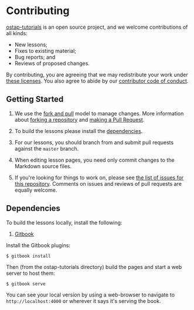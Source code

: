 # Contributing

[ostap-tutorials][repo] is an open source project,
and we welcome contributions of all kinds:

* New lessons;
* Fixes to existing material;
* Bug reports; and
* Reviews of proposed changes.

By contributing,
you are agreeing that we may redistribute your work under
[these licenses][license].
You also agree to abide by our
[contributor code of conduct][conduct].

## Getting Started

1.  We use the [fork and pull][gh-fork-pull] model to manage changes. More information
    about [forking a repository][gh-fork] and [making a Pull Request][gh-pull].

2.  To build the lessons please install the [dependencies](#DEPENDENCIES).

2.  For our lessons,
    you should branch from and submit pull requests against the `master` branch.

3.  When editing lesson pages, you need only commit changes to the Markdown source files.

4.  If you're looking for things to work on,
    please see [the list of issues for this repository][issues].
    Comments on issues and reviews of pull requests are equally welcome.

## Dependencies

To build the lessons locally, install the following:

1. [Gitbook](https://github.com/GitbookIO/gitbook/blob/master/docs/setup.md)

Install the Gitbook plugins:

```shell
$ gitbook install
```

Then (from the ostap-tutorials directory) build the pages and start a web server to host them:

```shell
$ gitbook serve
```
You can see your local version by using a web-browser to navigate to `http://localhost:4000` or wherever it says it's serving the book.

[conduct]: CONDUCT.md
[repo]: https://github.com/lhcb/ostap-tutorials/issues
[issues]: https://github.com/lhcb/ostap-tutorials/issues
[license]: LICENSE.md
[pro-git-chapter]: http://git-scm.com/book/en/v2/GitHub-Contributing-to-a-Project
[gh-fork]: https://help.github.com/articles/fork-a-repo/
[gh-pull]: https://help.github.com/articles/using-pull-requests/
[gh-fork-pull]: https://help.github.com/articles/using-pull-requests/#fork--pull
